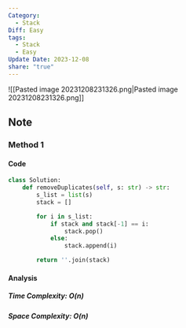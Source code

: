 ```yaml
---
Category:
  - Stack
Diff: Easy
tags:
  - Stack
  - Easy
Update Date: 2023-12-08
share: "true"
---
```


![[Pasted image 20231208231326.png|Pasted image 20231208231326.png]]
## Note
### Method 1

#### Code
```python
class Solution:
    def removeDuplicates(self, s: str) -> str:
        s_list = list(s)
        stack = []

        for i in s_list:
            if stack and stack[-1] == i:
                stack.pop()
            else:
                stack.append(i)

        return ''.join(stack)
```
#### Analysis
##### Time Complexity: $O(n)$
##### Space Complexity: $O(n)$

